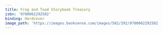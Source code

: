 ```yaml
---
title: Frog and Toad Storybook Treasury
isbn: '9780062292582'
binding: Hardcover
image_path: 'https://images.booksense.com/images/582/292/9780062292582.jpg'
---
```



